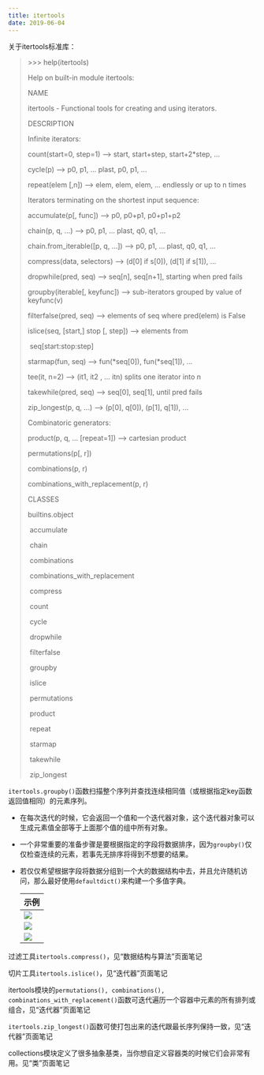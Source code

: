 ```yaml
---
title: itertools
date: 2019-06-04
---
```


关于itertools标准库：

> \>>> help(itertools)
>
> Help on built-in module itertools:
>
>  
>
> NAME
>
>   itertools - Functional tools for creating and using iterators.
>
>  
>
> DESCRIPTION
>
>   Infinite iterators:
>
>   count(start=0, step=1) --> start, start+step, start+2*step, ...
>
>   cycle(p) --> p0, p1, ... plast, p0, p1, ...
>
>   repeat(elem [,n]) --> elem, elem, elem, ... endlessly or up to n times
>
>  
>
>   Iterators terminating on the shortest input sequence:
>
>   accumulate(p[, func]) --> p0, p0+p1, p0+p1+p2
>
>   chain(p, q, ...) --> p0, p1, ... plast, q0, q1, ...
>
>   chain.from_iterable([p, q, ...]) --> p0, p1, ... plast, q0, q1, ...
>
>   compress(data, selectors) --> (d[0] if s[0]), (d[1] if s[1]), ...
>
>   dropwhile(pred, seq) --> seq[n], seq[n+1], starting when pred fails
>
>   groupby(iterable[, keyfunc]) --> sub-iterators grouped by value of keyfunc(v)
>
>   filterfalse(pred, seq) --> elements of seq where pred(elem) is False
>
>   islice(seq, [start,] stop [, step]) --> elements from
>
> ​      seq[start:stop:step]
>
>   starmap(fun, seq) --> fun(*seq[0]), fun(*seq[1]), ...
>
>   tee(it, n=2) --> (it1, it2 , ... itn) splits one iterator into n
>
>   takewhile(pred, seq) --> seq[0], seq[1], until pred fails
>
>   zip_longest(p, q, ...) --> (p[0], q[0]), (p[1], q[1]), ...
>
>  
>
>   Combinatoric generators:
>
>   product(p, q, ... [repeat=1]) --> cartesian product
>
>   permutations(p[, r])
>
>   combinations(p, r)
>
>   combinations_with_replacement(p, r)
>
>  
>
> CLASSES
>
>   builtins.object
>
> ​    accumulate
>
> ​    chain
>
> ​    combinations
>
> ​    combinations_with_replacement
>
> ​    compress
>
> ​    count
>
> ​    cycle
>
> ​    dropwhile
>
> ​    filterfalse
>
> ​    groupby
>
> ​    islice
>
> ​    permutations
>
> ​    product
>
> ​    repeat
>
> ​    starmap
>
> ​    takewhile
>
> ​    zip_longest

`itertools.groupby()`函数扫描整个序列并查找连续相同值（或根据指定key函数返回值相同）的元素序列。

- 在每次迭代的时候，它会返回一个值和一个迭代器对象，这个迭代器对象可以生成元素值全部等于上面那个值的组中所有对象。

- 一个非常重要的准备步骤是要根据指定的字段将数据排序，因为`groupby()`仅仅检查连续的元素，若事先无排序将得到不想要的结果。

- 若仅仅希望根据字段将数据分组到一个大的数据结构中去，并且允许随机访问，那么最好使用`defaultdict()`来构建一个多值字典。

    | 示例                                                 |
    | ---------------------------------------------------- |
    | ![](https://chua-n.gitee.io/figure-bed/notebook/Python/267.png) |
    | ![](https://chua-n.gitee.io/figure-bed/notebook/Python/268.png) |
    | ![](https://chua-n.gitee.io/figure-bed/notebook/Python/269.png) |

过滤工具`itertools.compress()`，见“数据结构与算法”页面笔记

切片工具`itertools.islice()`，见“迭代器”页面笔记

itertools模块的`permutations(), combinations(), combinations_with_replacement()`函数可迭代遍历一个容器中元素的所有排列或组合，见“迭代器”页面笔记

`itertools.zip_longest()`函数可使打包出来的迭代跟最长序列保持一致，见“迭代器”页面笔记

collections模块定义了很多抽象基类，当你想自定义容器类的时候它们会非常有用。见“类”页面笔记